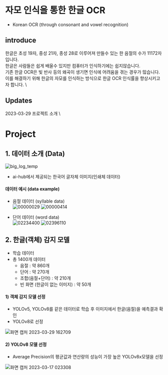# 자모 인식을 통한 한글 OCR
  - Korean OCR (through consonant and vowel recognition)

## introduce
한글은 초성 19자, 중성 21자, 종성 28로 이루어져 만들수 있는 한 음절의 수가 11172자 입니다. \
한글은 사람들은 쉽게 배울수 있지만 컴퓨터가 인식하기에는 쉽지않습니다. \
기존 한글 OCR은 빛 반사 등의 왜곡이 생기면 인식에 어려움을 겪는 경우가 많습니다. \
이를 해결하기 위해 한글의 자모를 인식하는 방식으로 한글 OCR 인식률을 향상시키고자 합니다. \

## Updates
2023-03-29 프로젝트 소개 \ 

# Project
## 1. 데이터 소개 (Data)
![big_log_temp](https://user-images.githubusercontent.com/118142229/228453786-047157d1-0bd3-4780-9ab9-e8c9effdae19.png)
- ai-hub에서 제공되는 한국어 글자체 이미지(인쇄체 데이터)

#### 데이터 예시 (data example)
- 음절 데이터 (syllable data) \
![00000029](https://user-images.githubusercontent.com/118142229/228454358-8e655174-2923-413a-93e0-20c4e833a364.png)
![00000414](https://user-images.githubusercontent.com/118142229/228454722-0629abd7-3080-401b-a714-53095e3910ba.png) 

- 단어 데이터 (word data) \
![02234400](https://user-images.githubusercontent.com/118142229/228454940-5e1629a8-fa83-4e13-9402-11c079545bbf.png)
![02396110](https://user-images.githubusercontent.com/118142229/228455044-811412bd-55ac-406f-99f4-2576eaf429d8.png) 

## 2. 한글(객체) 감지 모델
- 학습 데이터
- 총 1400개 데이터
  - 음절 : 약 860개
  - 단어 : 약 270개
  - 조합(음절+단어) : 약 210개
  - 빈 화면 (한글이 없는 이미지) : 약 50개
#### 1) 객체 감지 모델 선정
- YOLOv5, YOLOv8를 같은 데이터로 학습 후 이미지에서 한글(음절)을 예측결과 확인 
- YOLOv8로 선정

![화면 캡처 2023-03-29 162709](https://user-images.githubusercontent.com/118142229/228458871-727f694e-8cfb-4831-a870-c42fa2d38146.png)


#### 2) YOLOv8 모델 선정
- Average Precision의 평균값과 연산량의 성능이 가장 높은 YOLOv8x모델을 선정

![화면 캡처 2023-03-17 023308](https://user-images.githubusercontent.com/118142229/228459190-cb1c3b4c-9cc2-4998-a6a7-fab5806a903e.png)






